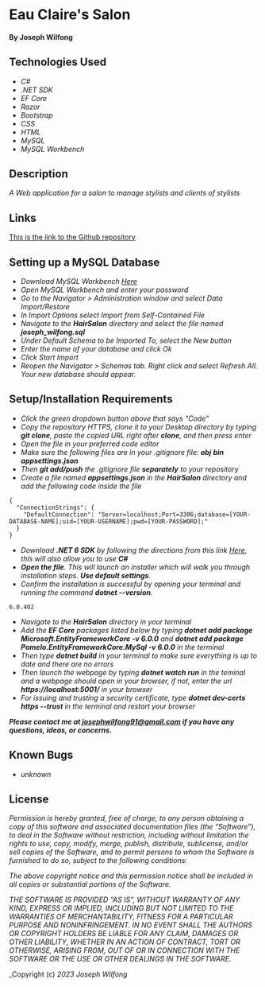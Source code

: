 # Eau Claire's Salon


#### By Joseph Wilfong

## Technologies Used

* _C#_
* _.NET SDK_
* _EF Core_
* _Razor_
* _Bootstrap_
* _CSS_
* _HTML_
* _MySQL_
* _MySQL Workbench_




## Description

_A Web application for a salon to manage stylists and clients of stylists_

## Links

[This is the link to the Github repository](https://github.com/jcarenza67/Eau-Claire-Salon.Solution) 

## Setting up a MySQL Database

* _Download MySQL Workbench [Here](https://dev.mysql.com/downloads/workbench/)_
* _Open MySQL Workbench and enter your password_
* _Go to the Navigator > Administration window and select Data Import/Restore_
* _In Import Options select Import from Self-Contained File_
* _Navigate to the ***HairSalon*** directory and select the file named ***joseph_wilfong.sql***_
* _Under Default Schema to be Imported To, select the New button_
* _Enter the name of your database and click Ok_
* _Click Start Import_
* _Reopen the Navigator > Schemas tab. Right click and select Refresh All. Your new database should appear._

## Setup/Installation Requirements

* _Click the green dropdown button above that says "Code"_
* _Copy the repository HTTPS, clone it to your Desktop directory by typing ***git clone***, paste the copied URL right after **clone**, and then press enter_
* _Open the file in your preferred code editor_
* _Make sure the following files are in your .gitignore file:_
***obj***
***bin***
***appsettings.json***
* _Then ***git add/push*** the .gitignore file ***separately*** to your repository_
* _Create a file named ***appsettings.json*** in the ***HairSalon*** directory and add the following code inside the file_
```
{
  "ConnectionStrings": {
    "DefaultConnection": "Server=localhost;Port=3306;database=[YOUR-DATABASE-NAME];uid=[YOUR-USERNAME];pwd=[YOUR-PASSWORD];"
  }
}
```
* _Download ***.NET 6 SDK*** by following the directions from this link [Here](https://dotnet.microsoft.com/en-us/download/dotnet/6.0), this will also allow you to use **C#**_
* _**Open the file**. This will launch an installer which will walk you through installation steps. ***Use default settings***._
* _Confirm the installation is successful by opening your terminal and running the command ***dotnet --version***._
```
6.0.402
```
* _Navigate to the ***HairSalon*** directory in your terminal_
* _Add the ***EF Core*** packages listed below by typing ***dotnet add package Microsoft.EntityFrameworkCore -v 6.0.0*** and ***dotnet add package Pomelo.EntityFrameworkCore.MySql -v 6.0.0*** in the terminal_
* _Then type ***dotnet build*** in your terminal to make sure everything is up to date and there are no errors_
* _Then launch the webpage by typing ***dotnet watch run*** in the teminal and a webpage should open in your browser, if not, enter the url ***https://localhost:5001/*** in your browser_
* _For issuing and trusting a security certificate, type ***dotnet dev-certs https --trust*** in the terminal and restart your browser_



***_Please contact me at josephwilfong91@gmail.com if you have any questions, ideas, or concerns._***


## Known Bugs

* _unknown_

## License


_Permission is hereby granted, free of charge, to any person obtaining a copy of this software and associated documentation files (the “Software”), to deal in the Software without restriction, including without limitation the rights to use, copy, modify, merge, publish, distribute, sublicense, and/or sell copies of the Software, and to permit persons to whom the Software is furnished to do so, subject to the following conditions:_

_The above copyright notice and this permission notice shall be included in all copies or substantial portions of the Software._

_THE SOFTWARE IS PROVIDED “AS IS”, WITHOUT WARRANTY OF ANY KIND, EXPRESS OR IMPLIED, INCLUDING BUT NOT LIMITED TO THE WARRANTIES OF MERCHANTABILITY, FITNESS FOR A PARTICULAR PURPOSE AND NONINFRINGEMENT. IN NO EVENT SHALL THE AUTHORS OR COPYRIGHT HOLDERS BE LIABLE FOR ANY CLAIM, DAMAGES OR OTHER LIABILITY, WHETHER IN AN ACTION OF CONTRACT, TORT OR OTHERWISE, ARISING FROM, OUT OF OR IN CONNECTION WITH THE SOFTWARE OR THE USE OR OTHER DEALINGS IN THE SOFTWARE._

_Copyright (c) _2023_ _Joseph Wilfong_